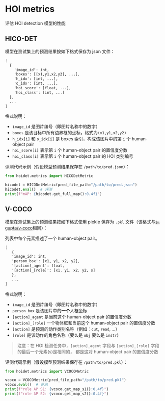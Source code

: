# HOI metrics

评估 HOI detection 模型的性能

## HICO-DET

模型在测试集上的预测结果按如下格式保存为 json 文件：

```txt
[
  {
    'image_id': int,
    'boxes': [[x1,y1,x2,y2], ...],
    'h_idx': [int, ...],
    'o_idx': [int, ...],
    'hoi_score': [float, ...],
    'hoi_class': [int, ...]
  },
  ...
]
```

格式说明：

- `image_id` 是图片编号（即图片名称中的数字）
- `boxes` 是该目标中所有边界框的坐标，格式为`(x1,y1,x2,y2)`
- `h_idx[i]` 和 `o_idx[i]` 是 boxes 索引，构成该图片中的第 `i` 个 human-object pair
- `hoi_score[i]` 表示第 `i` 个 human-object pair 的置信度分数
- `hoi_class[i]` 表示第 `i` 个 human-object pair 的 HOI 类别编号

评测代码示例（假设模型预测结果保存在 `/path/to/pred.json`）：

```python
from hoidet.metrics import HICODetMetric

hicodet = HICODetMetric(pred_file_path="/path/to/pred.json")
hicodet.eval()  # 评测
print(f"mAP: {hicodet.get_full_map():0.4f}")
```

## V-COCO

模型在测试集上的预测结果按如下格式使用 pickle 保存为 `.pkl` 文件（该格式与[s-gupta/v-coco](https://github.com/s-gupta/v-coco)相同）：

列表中每个元素描述了一个 human-object pair。

```txt
[
   {
   'image_id': int,
   'person_box': [x1, y1, x2, y2],
   '[action]_agent': float,
   '[action]_[role]': [x1, y1, x2, y2, s]
   },
   ...
]
```
格式说明：

- `image_id` 是图片编号（即图片名称中的数字）
- `person_box` 是该图片中的**一个**人框坐标
- `[action]_agent` 是当前这个 human-object pair 的置信度分数
- `[action]_[role]` 一个物体框和当前这个 human-object pair 的置信度分数
- `[action]` 是预测的动作类别名称（例如：`cut`, `read`, ...）
- `[role]` 是该动作的角色名称（要么是 `obj` 要么是 `instr`）

> 注意：在 HOI 检测任务中，`[action]_agent` 字段与 `[action]_[role]` 字段的最后一个元素(s)是相同的，
> 都是这对 human-object pair 的置信度分数

评测代码示例（假设模型预测结果保存在 `/path/to/pred.pkl`）：

```python
from hoidet.metrics import VCOCOMetric

vcoco = VCOCOMetric(pred_file_path="/path/to/pred.pkl")
vcoco.eval()  # 评测
print(f"role AP S1: {vcoco.get_map_s1():0.4f}")
print(f"role AP S2: {vcoco.get_map_s2():0.4f}")
```
